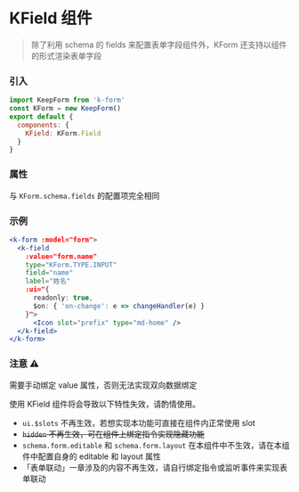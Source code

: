 # KField 组件

> 除了利用 schema 的 fields 来配置表单字段组件外，KForm 还支持以组件的形式渲染表单字段

### 引入

```js
import KeepForm from 'k-form'
const KForm = new KeepForm()
export default {
  components: {
    KField: KForm.Field
  }
}
```

### 属性

与 `KForm.schema.fields` 的配置项完全相同

### 示例

```jsx
<k-form :model="form">
  <k-field 
    :value="form.name" 
    type="KForm.TYPE.INPUT" 
    field="name" 
    label="姓名" 
    :ui="{
      readonly: true, 
      $on: { 'on-change': e => changeHandler(e) }
    }">
      <Icon slot="prefix" type="md-home" />
  </k-field>
</k-form>
```

### 注意 ⚠️

需要手动绑定 value 属性，否则无法实现双向数据绑定

使用 KField 组件将会导致以下特性失效，请酌情使用。

* `ui.$slots` 不再生效，若想实现本功能可直接在组件内正常使用 slot
* ~~`hidden` 不再生效，可在组件上绑定指令实现隐藏功能~~
* `schema.form.editable` 和 `schema.form.layout` 在本组件中不生效，请在本组件中配置自身的 editable 和 layout 属性
* 「表单联动」一章涉及的内容不再生效，请自行绑定指令或监听事件来实现表单联动
